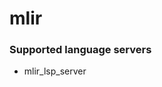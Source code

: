 <!--- THIS DOCUMENT IS AUTOMATICALLY GENERATED, DON'T EDIT IT -->
# mlir

### Supported language servers

- mlir_lsp_server
